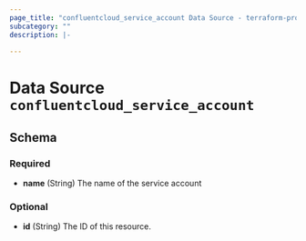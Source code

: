 ```yaml
---
page_title: "confluentcloud_service_account Data Source - terraform-provider-confluentcloud"
subcategory: ""
description: |-
  
---
```


# Data Source `confluentcloud_service_account`





## Schema

### Required

- **name** (String) The name of the service account

### Optional

- **id** (String) The ID of this resource.


